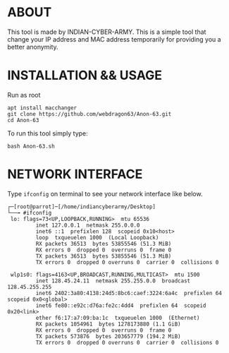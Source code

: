 
# ABOUT
This tool is made by INDIAN-CYBER-ARMY. This is a simple tool that change your IP address and MAC address temporarily for providing you a better anonymity.


# INSTALLATION && USAGE
Run as root
```shell
apt install macchanger
git clone https://github.com/webdragon63/Anon-63.git
cd Anon-63
```
To run this tool simply type:

`bash Anon-63.sh`

# NETWORK INTERFACE
Type `ifconfig` on terminal to see your network interface like below.

```shell
┌─[root@parrot]─[/home/indiancyberarmy/Desktop]
└──╼ #ifconfig
 lo: flags=73<UP,LOOPBACK,RUNNING>  mtu 65536
         inet 127.0.0.1  netmask 255.0.0.0
         inet6 ::1  prefixlen 128  scopeid 0x10<host>
         loop  txqueuelen 1000  (Local Loopback)
         RX packets 36513  bytes 53855546 (51.3 MiB)
         RX errors 0  dropped 0  overruns 0  frame 0
         TX packets 36513  bytes 53855546 (51.3 MiB)
         TX errors 0  dropped 0 overruns 0  carrier 0  collisions 0

 wlp1s0: flags=4163<UP,BROADCAST,RUNNING,MULTICAST>  mtu 1500
         inet 128.45.24.11  netmask 255.255.0.0  broadcast 128.45.255.255
         inet6 2402:3a80:4138:24d5:8bc6:caef:3224:6a4c  prefixlen 64  scopeid 0x0<global>
         inet6 fe80::e92c:d76a:fe2c:4dd4  prefixlen 64  scopeid 0x20<link>
         ether f6:17:a7:09:ba:1c  txqueuelen 1000  (Ethernet)
         RX packets 1054961  bytes 1278173880 (1.1 GiB)
         RX errors 0  dropped 0  overruns 0  frame 0
         TX packets 573876  bytes 203657779 (194.2 MiB)
         TX errors 0  dropped 0 overruns 0  carrier 0  collisions 0
```
